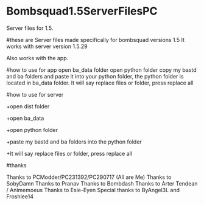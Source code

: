 # Bombsquad1.5ServerFilesPC
Server files for 1.5.

#these are Server files made specifically for bombsquad versions 1.5
It works with server version 1.5.29

Also works with the app.

#how to use for app
open ba_data folder
open python folder
copy my bastd and ba folders and paste it into your python folder,
the python folder is located in ba_data folder.
It will say replace files or folder, press replace all

#how to use for server

+open dist folder

+open ba_data

+open python folder

+paste my bastd and ba folders into the python folder

+It will say replace files or folder, press replace all

#thanks

Thanks to PCModder/PC231392/PC290717 (All are Me)
Thanks to SobyDamn
Thanks to Pranav
Thanks to Bombdash
Thanks to Arter Tendean / Animemoeus
Thanks to Esie-Eyen
Special thanks to ByAngel3L and Froshlee14
